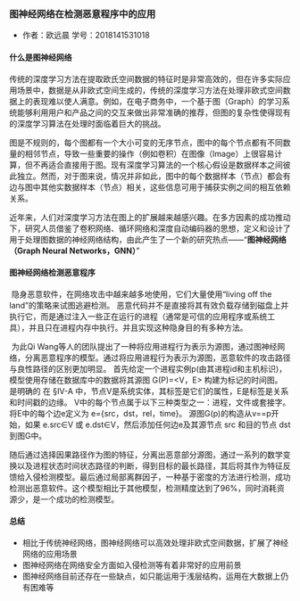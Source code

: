 ### 图神经网络在检测恶意程序中的应用

* 作者：欧远晨	学号：2018141531018

#### 什么是图神经网络

​	传统的深度学习方法在提取欧氏空间数据的特征时是非常高效的，但在许多实际应用场景中，数据是从非欧式空间生成的，传统的深度学习方法在处理非欧式空间数据上的表现难以使人满意。例如，在电子商务中，一个基于图（Graph）的学习系统能够利用用户和产品之间的交互来做出非常准确的推荐，但图的复杂性使得现有的深度学习算法在处理时面临着巨大的挑战。

​	图是不规则的，每个图都有一个大小可变的无序节点，图中的每个节点都有不同数量的相邻节点，导致一些重要的操作（例如卷积）在图像（Image）上很容易计算，但不再适合直接用于图。现有深度学习算法的一个核心假设是数据样本之间彼此独立。然而，对于图来说，情况并非如此，图中的每个数据样本（节点）都会有边与图中其他实数据样本（节点）相关，这些信息可用于捕获实例之间的相互依赖关系。

​	近年来，人们对深度学习方法在图上的扩展越来越感兴趣。在多方因素的成功推动下，研究人员借鉴了卷积网络、循环网络和深度自动编码器的思想，定义和设计了用于处理图数据的神经网络结构，由此产生了一个新的研究热点——“**图神经网络（Graph Neural Networks，GNN）**”

#### 图神经网络检测恶意程序

​	隐身恶意软件，在网络攻击中越来越多地使用，它们大量使用“living off the land”的策略来试图逃避检测。 恶意代码并不是直接将其有效负载存储到磁盘上并执行它，而是通过注入一些正在运行的进程（通常是可信的应用程序或系统工 具），并且只在进程内存中执行。并且实现这种隐身目的有多种方法。

​	为此Qi Wang等人的团队提出了一种将应用进程行为表示为源图，通过图神经网络，分离恶意程序的模型。通过将应用进程行为表示为源图，恶意软件的攻击路径与良性路径的区别更加明显。 首先给定一个进程实例p(由其进程id和主机标识)，模型使用存储在数据库中的数据将其源图 G(P)=<V，E> 构建为标记的时间图。 是明确的  在 §IV-A 中，节点V是系统实体，其标签是它们的属性，E是标签是关系和时间戳的边缘。 V中的每个节点属于以下三种类型之一：进程，文件或套接字。将E中的每个边e定义为 e={src，dst，rel，time}。 源图G(p)的构造从v==p开始，如果 e.src∈V 或 e.dst∈V，然后添加任何边e及其源节点 src 和目的节点 dst 到图G中。

​	随后通过选择因果路径作为图的特征，分离出恶意部分源图，通过一系列的数学变换以及进程状态时间状态路径的判断，得到目标的最长路径，其后将其作为特征反馈给入侵检测模型。最后通过局部离群因子，一种基于密度的方法进行检测，成功检测出恶意软件。这个模型相比于其他模型，检测精度达到了96%，同时消耗资源少，是一个成功的检测模型。

#### 总结

* 相比于传统神经网络，图神经网络可以高效处理非欧式空间数据，扩展了神经网络的应用场景
* 图神经网络在网络安全方面如入侵检测等有着非常好的应用前景
* 图神经网络目前还存在一些缺点，如只能运用于浅层结构，运用在大数据上仍有困难等
